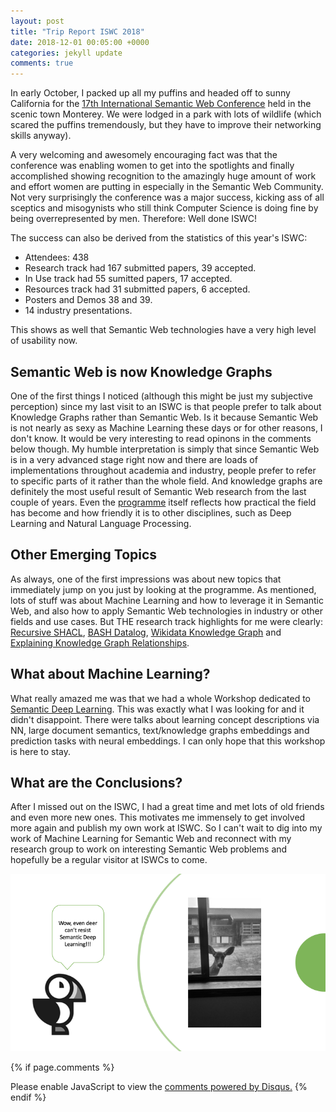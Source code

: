 ```yaml
---
layout: post
title: "Trip Report ISWC 2018"
date: 2018-12-01 00:05:00 +0000
categories: jekyll update
comments: true
---
```


In early October, I packed up all my puffins and headed off to sunny 
California for the [17th International Semantic Web Conference][ISWC] held in 
the scenic town Monterey. We were lodged in a park with lots of wildlife 
(which scared the puffins tremendously, but they have to improve their
networking skills anyway). 

A very welcoming and awesomely encouraging fact was that the conference 
was enabling women to get into the spotlights and finally accomplished 
showing recognition to the amazingly huge amount of work and effort
women are putting in especially in the Semantic Web Community. Not very 
surprisingly the conference was a major success, kicking ass of all 
sceptics and misogynists who still think Computer Science is doing fine 
by being overrepresented by men. Therefore: Well done ISWC!

The success can also be derived from the statistics of this year's ISWC:
* Attendees: 438
* Research track had 167 submitted papers, 39 accepted.
* In Use track had 55 sumitted papers, 17 accepted.
* Resources track had 31 submitted papers, 6 accepted.
* Posters and Demos 38 and 39.
* 14 industry presentations.

This shows as well that Semantic Web technologies have a very high level of usability now.

## Semantic Web is now Knowledge Graphs
One of the first things I noticed (although this might be just my subjective perception) since my last visit to an ISWC is that people prefer to talk about Knowledge Graphs rather than Semantic Web. Is it because Semantic Web is not nearly as sexy as Machine Learning these days or for other reasons, I don't know. It would be very interesting to read opinons in the comments below though. My humble interpretation is simply that since Semantic Web is in a very advanced stage right now and there are loads of implementations throughout academia and industry, people prefer to refer to specific parts of it rather than the whole field. And knowledge graphs are definitely the most useful result of Semantic Web research from the last couple of years. Even the [programme][ISWC Programme] itself reflects how practical the field has become and how friendly it is to other disciplines, such as Deep Learning and Natural Language Processing.

## Other Emerging Topics
As always, one of the first impressions was about new topics that immediately jump on you just by looking at the programme. As mentioned, lots of stuff was about Machine Learning and how to leverage it in Semantic Web, and also how to apply Semantic Web technologies in industry or other fields and use cases. But THE research track highlights for me were clearly: [Recursive SHACL][SHACL paper], [BASH Datalog][BASH Datalog paper], [Wikidata Knowledge Graph][Wikidata paper] and [Explaining Knowledge Graph Relationships][Explaining KG paper].

## What about Machine Learning?
What really amazed me was that we had a whole Workshop dedicated to [Semantic Deep Learning][DL Workshop]. This was exactly what I was looking for and it didn't disappoint. There were talks about learning concept descriptions via NN, large document semantics, text/knowledge graphs embeddings and prediction tasks with neural embeddings. I can only hope that this workshop is here to stay.

## What are the Conclusions?
After I missed out on the ISWC, I had a great time and met lots of old friends and even more new ones. This motivates me immensely to get involved more again and publish my own work at ISWC. So I can't wait to dig into my work of Machine Learning for Semantic Web and reconnect with my research group to work on interesting Semantic Web problems and hopefully be a regular visitor at ISWCs to come.

![Puffin and Deer](../images/iswc2018/room_view.png)

[ISWC]: http://iswc2018.semanticweb.org/
[ISWC Programme]: http://iswc2018.semanticweb.org/program
[SHACL paper]: http://iswc2018.semanticweb.org/sessions/semantics-and-validation-of-recursive-shacl/index.html
[BASH Datalog paper]: http://iswc2018.semanticweb.org/sessions/bash-datalog-answering-datalog-queries-with-unix-shell-commands/index.html
[Wikidata paper]: http://iswc2018.semanticweb.org/sessions/getting-the-most-out-of-wikidata-semantic-technology-usage-in-wikipedias-knowledge-graph/index.html
[Explaining KG paper]: http://iswc2018.semanticweb.org/sessions/thats-interesting-tell-me-more-finding-descriptive-support-passages-for-explaining-knowledge-graph-relationships/index.html
[DL Workshop]: https://www.dfki.de/~declerck/semdeep-4/

{% if page.comments %}
<div id="disqus_thread"></div>
<script>
/**
*  RECOMMENDED CONFIGURATION VARIABLES: EDIT AND UNCOMMENT THE SECTION BELOW TO INSERT DYNAMIC VALUES FROM YOUR PLATFORM OR CMS.
*  LEARN WHY DEFINING THESE VARIABLES IS IMPORTANT: https://disqus.com/admin/universalcode/#configuration-variables*/
/*
var disqus_config = function () {
this.page.url = PAGE_URL;  // Replace PAGE_URL with your page's canonical URL variable
this.page.identifier = PAGE_IDENTIFIER; // Replace PAGE_IDENTIFIER with your page's unique identifier variable
};
*/
(function() { // DON'T EDIT BELOW THIS LINE
var d = document, s = d.createElement('script');
s.src = 'https://bozicb-github-io.disqus.com/embed.js';
s.setAttribute('data-timestamp', +new Date());
(d.head || d.body).appendChild(s);
})();
</script>
<noscript>Please enable JavaScript to view the <a href="https://disqus.com/?ref_noscript">comments powered by Disqus.</a></noscript>
{% endif %}
